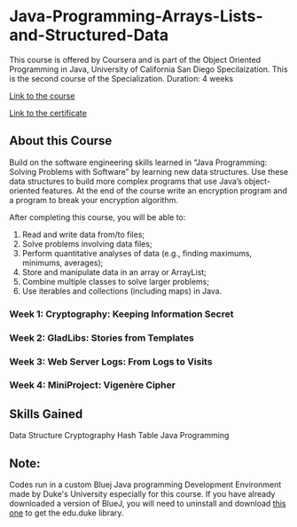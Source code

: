 # Java-Programming-Arrays-Lists-and-Structured-Data
This course is offered by Coursera and is part of the Object Oriented Programming in Java, University of California San Diego Specilaization.
This is the second course of the Specialization. Duration: 4 weeks

[Link to the course](https://www.coursera.org/learn/java-programming-arrays-lists-data/)

[Link to the certificate](https://drive.google.com/file/d/1knf0Svk47tD8Jp-bXkU7Rg15F0xZwWd5/view?usp=sharing)

## About this Course
Build on the software engineering skills learned in “Java Programming: Solving Problems with Software” by learning new data structures. Use these data structures to build more complex programs that use Java’s object-oriented features. At the end of the course write an encryption program and a program to break your encryption algorithm.

After completing this course, you will be able to:
1. Read and write data from/to files;
2. Solve problems involving data files;
3. Perform quantitative analyses of data (e.g., finding maximums, minimums, averages); 
4. Store and manipulate data in an array or ArrayList;
5. Combine multiple classes to solve larger problems;
6. Use iterables and collections (including maps) in Java.

### Week 1: Cryptography: Keeping Information Secret
### Week 2: GladLibs: Stories from Templates
### Week 3: Web Server Logs: From Logs to Visits
### Week 4: MiniProject: Vigenère Cipher


## Skills Gained
Data Structure  Cryptography  Hash Table  Java Programming

## Note:
Codes run in a custom Bluej Java programming Development Environment made by Duke's University especially for this course. If you have already downloaded a version of BlueJ, you will need to uninstall and download [this one](https://www.dukelearntoprogram.com//downloads/bluej.php) to get the edu.duke library.
